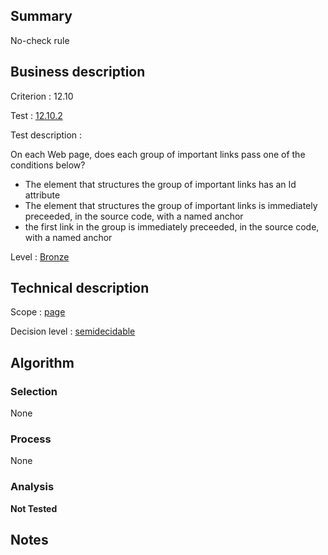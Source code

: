 ## Summary

No-check rule

## Business description

Criterion : 12.10

Test : [12.10.2](http://www.accessiweb.org/index.php/accessiweb-22-english-version.html#test-12-10-2)

Test description :

On each Web page, does each group of important links pass one of the
conditions below?

-   The element that structures the group of important links has an Id
    attribute
-   The element that structures the group of important links is
    immediately preceeded, in the source code, with a named anchor
-   the first link in the group is immediately preceeded, in the source
    code, with a named anchor

Level : [Bronze](/en/category/rules-design/accessiweb-11/level/bronze)

## Technical description

Scope : [page](/en/category/rules-design/accessiweb-11/scope/page)

Decision level :
[semidecidable](/en/category/rules-design/accessiweb-11/decision-level/semidecidable)

## Algorithm

### Selection

None

### Process

None

### Analysis

**Not Tested**

## Notes


